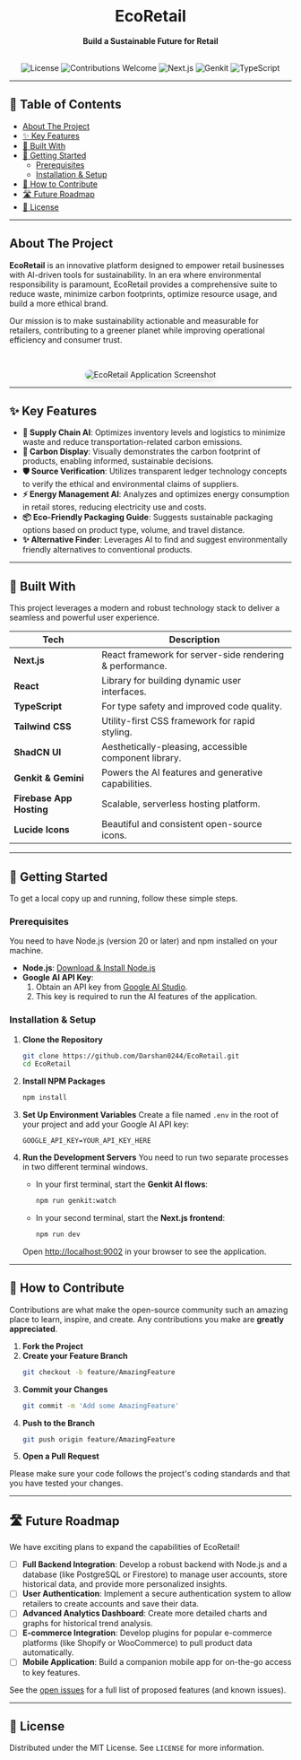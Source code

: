 <div align="center">
  <br />
  <h1 align="center">EcoRetail</h1>
  <p align="center">
    <strong>Build a Sustainable Future for Retail</strong>
  </p>
  <br />
</div>

<div align="center">
  <!-- Badges -->
  <img src="https://img.shields.io/badge/license-MIT-blue.svg" alt="License">
  <img src="https://img.shields.io/badge/contributions-welcome-brightgreen.svg?style=flat" alt="Contributions Welcome">
  <img src="https://img.shields.io/badge/Next.js-15.0-black?logo=next.js" alt="Next.js">
  <img src="https://img.shields.io/badge/Genkit-1.13-blueviolet?logo=google-cloud" alt="Genkit">
  <img src="https://img.shields.io/badge/TypeScript-5.x-blue?logo=typescript" alt="TypeScript">
</div>

---

## 📖 Table of Contents

- [About The Project](#about-the-project)
- [✨ Key Features](#-key-features)
- [🚀 Built With](#-built-with)
- [🏁 Getting Started](#-getting-started)
  - [Prerequisites](#prerequisites)
  - [Installation & Setup](#installation--setup)
- [🤝 How to Contribute](#-how-to-contribute)
- [🛣️ Future Roadmap](#️-future-roadmap)
- [📜 License](#-license)

---

## About The Project

**EcoRetail** is an innovative platform designed to empower retail businesses with AI-driven tools for sustainability. In an era where environmental responsibility is paramount, EcoRetail provides a comprehensive suite to reduce waste, minimize carbon footprints, optimize resource usage, and build a more ethical brand.

Our mission is to make sustainability actionable and measurable for retailers, contributing to a greener planet while improving operational efficiency and consumer trust.

<br>
<p align="center">
  <img src="https://placehold.co/800x450.png" alt="EcoRetail Application Screenshot" data-ai-hint="dashboard application" style="border-radius: 10px; box-shadow: 0 4px 8px rgba(0,0,0,0.1);">
</p>

---

## ✨ Key Features

-   **🚛 Supply Chain AI**: Optimizes inventory levels and logistics to minimize waste and reduce transportation-related carbon emissions.
-   **🌿 Carbon Display**: Visually demonstrates the carbon footprint of products, enabling informed, sustainable decisions.
-   **🛡️ Source Verification**: Utilizes transparent ledger technology concepts to verify the ethical and environmental claims of suppliers.
-   **⚡ Energy Management AI**: Analyzes and optimizes energy consumption in retail stores, reducing electricity use and costs.
-   **📦 Eco-Friendly Packaging Guide**: Suggests sustainable packaging options based on product type, volume, and travel distance.
-   **✨ Alternative Finder**: Leverages AI to find and suggest environmentally friendly alternatives to conventional products.

---

## 🚀 Built With

This project leverages a modern and robust technology stack to deliver a seamless and powerful user experience.

| Tech                  | Description                                            |
| --------------------- | ------------------------------------------------------ |
| **Next.js**           | React framework for server-side rendering & performance. |
| **React**             | Library for building dynamic user interfaces.          |
| **TypeScript**        | For type safety and improved code quality.             |
| **Tailwind CSS**      | Utility-first CSS framework for rapid styling.         |
| **ShadCN UI**         | Aesthetically-pleasing, accessible component library.  |
| **Genkit & Gemini**   | Powers the AI features and generative capabilities.    |
| **Firebase App Hosting** | Scalable, serverless hosting platform.                 |
| **Lucide Icons**      | Beautiful and consistent open-source icons.            |

---

## 🏁 Getting Started

To get a local copy up and running, follow these simple steps.

### Prerequisites

You need to have Node.js (version 20 or later) and npm installed on your machine.

-   **Node.js**: [Download & Install Node.js](https://nodejs.org/en/download/)
-   **Google AI API Key**:
    1.  Obtain an API key from [Google AI Studio](https://aistudio.google.com/app/apikey).
    2.  This key is required to run the AI features of the application.

### Installation & Setup

1.  **Clone the Repository**
    ```sh
    git clone https://github.com/Darshan0244/EcoRetail.git
    cd EcoRetail
    ```
2.  **Install NPM Packages**
    ```sh
    npm install
    ```
3.  **Set Up Environment Variables**
    Create a file named `.env` in the root of your project and add your Google AI API key:
    ```env
    GOOGLE_API_KEY=YOUR_API_KEY_HERE
    ```
4.  **Run the Development Servers**
    You need to run two separate processes in two different terminal windows.

    -   In your first terminal, start the **Genkit AI flows**:
        ```sh
        npm run genkit:watch
        ```
    -   In your second terminal, start the **Next.js frontend**:
        ```sh
        npm run dev
        ```

    Open [http://localhost:9002](http://localhost:9002) in your browser to see the application.

---

## 🤝 How to Contribute

Contributions are what make the open-source community such an amazing place to learn, inspire, and create. Any contributions you make are **greatly appreciated**.

1.  **Fork the Project**
2.  **Create your Feature Branch**
    ```sh
    git checkout -b feature/AmazingFeature
    ```
3.  **Commit your Changes**
    ```sh
    git commit -m 'Add some AmazingFeature'
    ```
4.  **Push to the Branch**
    ```sh
    git push origin feature/AmazingFeature
    ```
5.  **Open a Pull Request**

Please make sure your code follows the project's coding standards and that you have tested your changes.

---

## 🛣️ Future Roadmap

We have exciting plans to expand the capabilities of EcoRetail!

-   [ ] **Full Backend Integration**: Develop a robust backend with Node.js and a database (like PostgreSQL or Firestore) to manage user accounts, store historical data, and provide more personalized insights.
-   [ ] **User Authentication**: Implement a secure authentication system to allow retailers to create accounts and save their data.
-   [ ] **Advanced Analytics Dashboard**: Create more detailed charts and graphs for historical trend analysis.
-   [ ] **E-commerce Integration**: Develop plugins for popular e-commerce platforms (like Shopify or WooCommerce) to pull product data automatically.
-   [ ] **Mobile Application**: Build a companion mobile app for on-the-go access to key features.

See the [open issues](https://github.com/Darshan0244/EcoRetail/issues) for a full list of proposed features (and known issues).

---

## 📜 License

Distributed under the MIT License. See `LICENSE` for more information.
